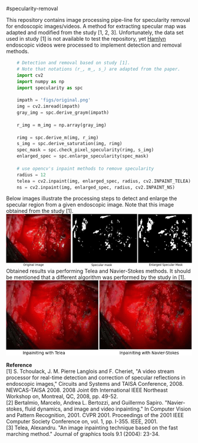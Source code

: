 #specularity-removal

This repository contains image processing pipe-line for specularity removal for endoscopic images/videos. A method for extracting specular map was adapted and modified from the study [1, 2, 3]. Unfortunately, the data set used in study [1] is not available to test the repository, yet [Hamlyn](http://hamlyn.doc.ic.ac.uk/vision/) endoscopic videos were processed to implement detection and removal methods.

```python
    # Detection and removal based on study [1].
    # Note that notations (r_, m_, s_) are adapted from the paper.
    import cv2
    import numpy as np
    import specularity as spc  

    impath = 'figs/original.png'
    img = cv2.imread(impath)
    gray_img = spc.derive_graym(impath)

    r_img = m_img = np.array(gray_img)

    rimg = spc.derive_m(img, r_img)
    s_img = spc.derive_saturation(img, rimg)
    spec_mask = spc.check_pixel_specularity(rimg, s_img)
    enlarged_spec = spc.enlarge_specularity(spec_mask)
    
    # use opencv's inpaint methods to remove specularity
    radius = 12 
    telea = cv2.inpaint(img, enlarged_spec, radius, cv2.INPAINT_TELEA)
    ns = cv2.inpaint(img, enlarged_spec, radius, cv2.INPAINT_NS)

```
Below images illustrate the processing steps to detect and enlarge the specular region from a given endoscopic image. Note that this image obtained from the study [1].
![Processing steps illustration](figs/process.png)
Obtained results via performing Telea and Navier-Stokes methods. It should be mentioned that a different algorithm was performed by the study in [1].
![Processing steps illustration](figs/res.png)


**Reference**  
[1] S. Tchoulack, J. M. Pierre Langlois and F. Cheriet, "A video stream processor for real-time detection and correction of specular reflections in endoscopic images," Circuits and Systems and TAISA Conference, 2008. NEWCAS-TAISA 2008. 2008 Joint 6th International IEEE Northeast Workshop on, Montreal, QC, 2008, pp. 49-52.  
[2] Bertalmio, Marcelo, Andrea L. Bertozzi, and Guillermo Sapiro. "Navier-stokes, fluid dynamics, and image and video inpainting." In Computer Vision and Pattern Recognition, 2001. CVPR 2001. Proceedings of the 2001 IEEE Computer Society Conference on, vol. 1, pp. I-355. IEEE, 2001.  
[3] Telea, Alexandru. "An image inpainting technique based on the fast marching method." Journal of graphics tools 9.1 (2004): 23-34.
